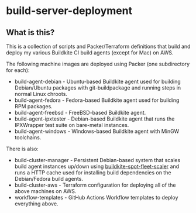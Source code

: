 # build-server-deployment

## What is this?

This is a collection of scripts and Packer/Terraform definitions that build and deploy my various Buildkite CI build agents (except for Mac) on AWS.

The following machine images are deployed using Packer (one subdirectory for each):

* build-agent-debian - Ubuntu-based Buildkite agent used for building Debian/Ubuntu packages with git-buildpackage and running steps in normal Linux chroots.
* build-agent-fedora - Fedora-based Buildkite agent used for building RPM packages.
* build-agent-freebsd - FreeBSD-based Buildkite agent.
* build-agent-ipxtester - Debian-based Buildkite agent that runs the IPXWrapper test suite on bare-metal instances.
* build-agent-windows - Windows-based Buildkite agent with MinGW toolchains.

There is also:

* build-cluster-manager - Persistent Debian-based system that scales build agent instances up/down using [buildkite-spot-fleet-scaler](https://github.com/solemnwarning/buildkite-spot-fleet-scaler) and runs a HTTP cache used for installing build dependencies on the Debian/Fedora build agents.
* build-cluster-aws - Terraform configuration for deploying all of the above machines on AWS.
* workflow-templates - GitHub Actions Workflow templates to deploy everything above.
